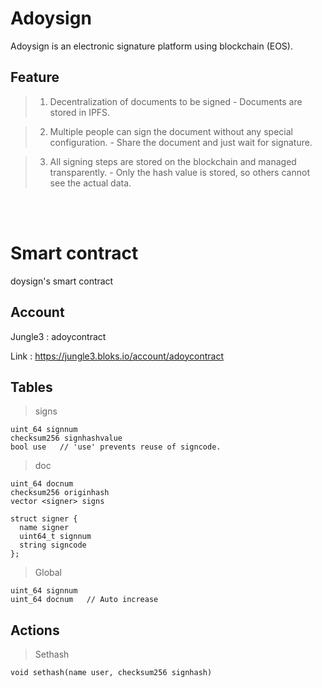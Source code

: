 Adoysign
========
Adoysign is an electronic signature platform using blockchain (EOS).

Feature
-----
> 1. Decentralization of documents to be signed - Documents are stored in IPFS.

> 2. Multiple people can sign the document without any special configuration. - Share the document and just wait for signature.

> 3. All signing steps are stored on the blockchain and managed transparently. -  Only the hash value is stored, so others cannot see the actual data.

<br><br>

Smart contract 
=================
doysign's smart contract 

Account
----- 
Jungle3 : adoycontract

Link : https://jungle3.bloks.io/account/adoycontract


## Tables
> signs
```
uint_64 signnum
checksum256 signhashvalue
bool use   // 'use' prevents reuse of signcode.
```
> doc
```
uint_64 docnum
checksum256 originhash
vector <signer> signs

struct signer {
  name signer
  uint64_t signnum
  string signcode
};

```
  
> Global  
```
uint_64 signnum
uint_64 docnum   // Auto increase
```
 
## Actions
> Sethash
```
void sethash(name user, checksum256 signhash)


```
